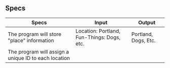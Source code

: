 ## Specs

|Specs|Input|Output|
|-|-|-|
|The program will store "place" information |Location: Portland, Fun-Things: Dogs, etc.|Portland, Dogs, Etc. |
|The program will assign a unique ID to each location|||
